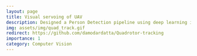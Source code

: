 ```yaml
---
layout: page
title: Visual servoing of UAV
description: Designed a Person Detection pipeline using deep learning inferences(SSD MobileNet) for inference. used those inferences Visual servoing using Centroid tracking.
img: assets/img/quad_track.gif
redirect: https://github.com/damodardatta/Quadrotor-tracking
importance: 1
category: Computer Vision
---
```

